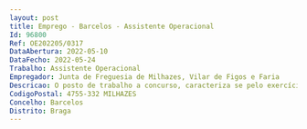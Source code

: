 ```yaml
--- 
layout: post
title: Emprego - Barcelos - Assistente Operacional
Id: 96800
Ref: OE202205/0317
DataAbertura: 2022-05-10
DataFecho: 2022-05-24
Trabalho: Assistente Operacional
Empregador: Junta de Freguesia de Milhazes, Vilar de Figos e Faria
Descricao: O posto de trabalho a concurso, caracteriza se pelo exercício de funções, descritas no Mapa de Pessoal para o ano de 2022, da União das Freguesias de Milhazes, Vilar de Figos e Faria, na carreira e categoria de Assistente Operacional (Cantoneiro), nomeadamente, Funções de natureza executiva, com grau de complexidade 1, tais como limpeza e conservação de vias de comunicação, tratamento de jardins, conservação do cemitério e outras atividades correntes  exercer as demais funções que lhe sejam atribuídas por lei ou por despacho superior.
CodigoPostal: 4755-332 MILHAZES
Concelho: Barcelos
Distrito: Braga
--- 
```

